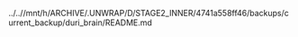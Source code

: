../..//mnt/h/ARCHIVE/.UNWRAP/D/STAGE2_INNER/4741a558ff46/backups/current_backup/duri_brain/README.md